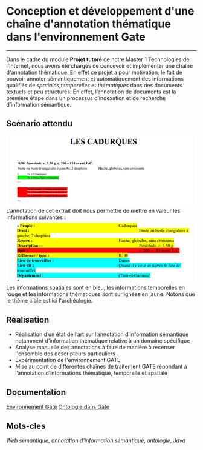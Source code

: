 # Conception et développement d'une chaîne d'annotation thématique dans l'environnement Gate
-------------------
Dans le cadre du module **Projet tutoré** de notre Master 1 Technologies de l'Internet, nous avons été chargés de concevoir et implémenter une chaîne d'annotation thématique. En effet ce projet a pour motivation, le fait de pouvoir annoter sémantiquement et automatiquement des informations qualifiés de *spatiales*,*temporelles* et *thématiques* dans des documents textuels et peu structurés. En effet, l’annotation de documents est la première étape dans un processus d’indexation et de recherche d’information sémantique.
## Scénario attendu
![texte](https://raw.githubusercontent.com/NephtysOrg/projet_tutore_2015/master/img/carduquetxt.png)
L’annotation de cet extrait doit nous permettre de mettre en valeur les informations suivantes :
![resultat annotation](https://raw.githubusercontent.com/NephtysOrg/projet_tutore_2015/master/img/resCarduque.png)
Les informations spatiales sont en bleu, les informations temporelles en rouge et les informations
thématiques sont surlignées en jaune. Notons que le thème cible est ici l'archéologie.
## Réalisation
- Réalisation d’un état de l’art sur l’annotation d’information sémantique notamment d’information thématique relative à un domaine spécifique
- Analyse manuelle des annotations à faire de manière à recenser l'ensemble des descripteurs particuliers
- Expérimentation de l'environnement GATE
- Mise au point de différentes chaînes de traitement GATE répondant à l’annotation d’informations thématique, temporelle et spatiale
## Documentation
[Environnement Gate](http://gate.ac.uk/)
[Ontologie dans Gate](https://gate.ac.uk/sale/tao/splitch14.html#x19-38000014.6)
## Mots-cles
*Web sémantique*, *annotation d'information sémantique*, *ontologie*, *Java*
